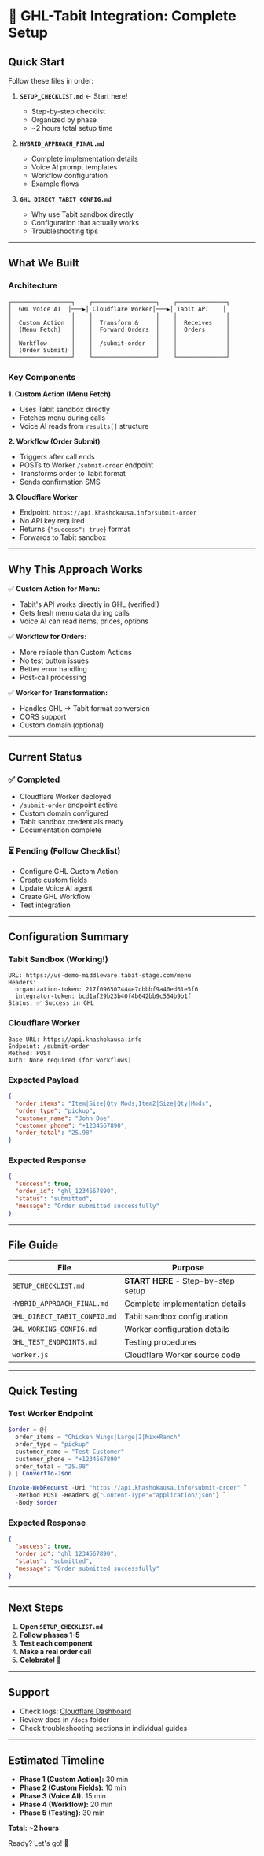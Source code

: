 # 🎯 GHL-Tabit Integration: Complete Setup

## Quick Start

Follow these files in order:

1. **`SETUP_CHECKLIST.md`** ← Start here!
   - Step-by-step checklist
   - Organized by phase
   - ~2 hours total setup time

2. **`HYBRID_APPROACH_FINAL.md`**
   - Complete implementation details
   - Voice AI prompt templates
   - Workflow configuration
   - Example flows

3. **`GHL_DIRECT_TABIT_CONFIG.md`**
   - Why use Tabit sandbox directly
   - Configuration that actually works
   - Troubleshooting tips

---

## What We Built

### Architecture

```
┌─────────────────┐    ┌──────────────────┐    ┌──────────────┐
│  GHL Voice AI  │───▶│ Cloudflare Worker│───▶│ Tabit API    │
│                 │    │                  │    │              │
│  Custom Action  │    │  Transform &     │    │  Receives    │
│  (Menu Fetch)   │    │  Forward Orders  │    │  Orders      │
│                 │    │                  │    │              │
│  Workflow       │    │  /submit-order   │    │              │
│  (Order Submit) │    │                  │    │              │
└─────────────────┘    └──────────────────┘    └──────────────┘
```

### Key Components

**1. Custom Action (Menu Fetch)**
- Uses Tabit sandbox directly
- Fetches menu during calls
- Voice AI reads from `results[]` structure

**2. Workflow (Order Submit)**
- Triggers after call ends
- POSTs to Worker `/submit-order` endpoint
- Transforms order to Tabit format
- Sends confirmation SMS

**3. Cloudflare Worker**
- Endpoint: `https://api.khashokausa.info/submit-order`
- No API key required
- Returns `{"success": true}` format
- Forwards to Tabit sandbox

---

## Why This Approach Works

✅ **Custom Action for Menu:**
- Tabit's API works directly in GHL (verified!)
- Gets fresh menu data during calls
- Voice AI can read items, prices, options

✅ **Workflow for Orders:**
- More reliable than Custom Actions
- No test button issues
- Better error handling
- Post-call processing

✅ **Worker for Transformation:**
- Handles GHL → Tabit format conversion
- CORS support
- Custom domain (optional)

---

## Current Status

### ✅ Completed
- Cloudflare Worker deployed
- `/submit-order` endpoint active
- Custom domain configured
- Tabit sandbox credentials ready
- Documentation complete

### ⏳ Pending (Follow Checklist)
- Configure GHL Custom Action
- Create custom fields
- Update Voice AI agent
- Create GHL Workflow
- Test integration

---

## Configuration Summary

### Tabit Sandbox (Working!)
```
URL: https://us-demo-middleware.tabit-stage.com/menu
Headers:
  organization-token: 217f096507444e7cbbbf9a40ed61e5f6
  integrator-token: bcd1af29b23b40f4b642bb9c554b9b1f
Status: ✅ Success in GHL
```

### Cloudflare Worker
```
Base URL: https://api.khashokausa.info
Endpoint: /submit-order
Method: POST
Auth: None required (for workflows)
```

### Expected Payload
```json
{
  "order_items": "Item|Size|Qty|Mods;Item2|Size|Qty|Mods",
  "order_type": "pickup",
  "customer_name": "John Doe",
  "customer_phone": "+1234567890",
  "order_total": "25.98"
}
```

### Expected Response
```json
{
  "success": true,
  "order_id": "ghl_1234567890",
  "status": "submitted",
  "message": "Order submitted successfully"
}
```

---

## File Guide

| File | Purpose |
|------|---------|
| `SETUP_CHECKLIST.md` | **START HERE** - Step-by-step setup |
| `HYBRID_APPROACH_FINAL.md` | Complete implementation details |
| `GHL_DIRECT_TABIT_CONFIG.md` | Tabit sandbox configuration |
| `GHL_WORKING_CONFIG.md` | Worker configuration details |
| `GHL_TEST_ENDPOINTS.md` | Testing procedures |
| `worker.js` | Cloudflare Worker source code |

---

## Quick Testing

### Test Worker Endpoint
```powershell
$order = @{
  order_items = "Chicken Wings|Large|2|Mix+Ranch"
  order_type = "pickup"
  customer_name = "Test Customer"
  customer_phone = "+1234567890"
  order_total = "25.98"
} | ConvertTo-Json

Invoke-WebRequest -Uri "https://api.khashokausa.info/submit-order" `
  -Method POST -Headers @{"Content-Type"="application/json"} `
  -Body $order
```

### Expected Response
```json
{
  "success": true,
  "order_id": "ghl_1234567890",
  "status": "submitted",
  "message": "Order submitted successfully"
}
```

---

## Next Steps

1. **Open `SETUP_CHECKLIST.md`**
2. **Follow phases 1-5**
3. **Test each component**
4. **Make a real order call**
5. **Celebrate! 🎉**

---

## Support

- Check logs: [Cloudflare Dashboard](https://dash.cloudflare.com/578667d4a0a955a45489db34ba6d20c8/workers/services/view/tabit-worker/production/observability/logs)
- Review docs in `/docs` folder
- Check troubleshooting sections in individual guides

---

## Estimated Timeline

- **Phase 1 (Custom Action):** 30 min
- **Phase 2 (Custom Fields):** 10 min
- **Phase 3 (Voice AI):** 15 min
- **Phase 4 (Workflow):** 20 min
- **Phase 5 (Testing):** 30 min

**Total: ~2 hours**

Ready? Let's go! 🚀

